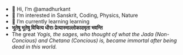 - 👋 Hi, I’m @amadhurkant
- 👀 I’m interested in Sanskrit, Coding, Physics, Nature
- 🌱 I’m currently learning learning
- <strong> भूतेषु भूतेषु विचित्य धीराः प्रेत्यास्माल्लोकादमृता भवन्ति </strong>
- The great <i>Yogis<i>, the sages, who thought of what the <i>Jada</i> (Non-Concious) and <i>Chetana</i> (Concious) is, became immortal after being dead in this world.

<!---
amadhurkant/amadhurkant is a ✨ special ✨ repository because its `README.md` (this file) appears on your GitHub profile.
You can click the Preview link to take a look at your changes.
--->
